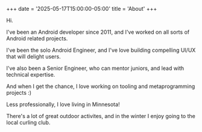 +++
date = '2025-05-17T15:00:00-05:00'
title = 'About'
+++

Hi.

I've been an Android developer since 2011,
and I've worked on all sorts of Android related projects.

I've been the solo Android Engineer,
and I've love building compelling UI/UX that will delight users.

I've also been a Senior Engineer,
who can mentor juniors, and lead with technical expertise.

And when I get the chance, I love working on tooling and metaprogramming projects :)

Less professionally, I love living in Minnesota!

There's a lot of great outdoor activites,
and in the winter I enjoy going to the local curling club.

